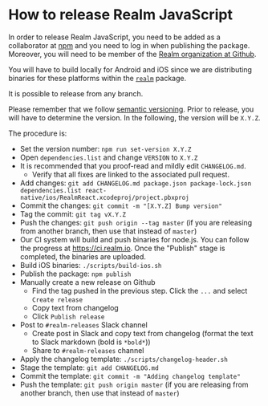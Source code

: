 # How to release Realm JavaScript

In order to release Realm JavaScript, you need to be added as a collaborator at [npm](https://npmjs.com) and you need to log in when publishing the package. Moreover, you will need to be member of the [Realm organization at Github](https://github.com/realm).

You will have to build locally for Android and iOS since we are distributing binaries for these platforms within the [`realm`](https://www.npmjs.com/package/realm) package.

It is possible to release from any branch.

Please remember that we follow [semantic versioning](https://semver.org/). Prior to release, you will have to determine the version. In the following, the version will be `X.Y.Z`.

The procedure is:

- Set the version number: `npm run set-version X.Y.Z`
- Open `dependencies.list` and change `VERSION` to `X.Y.Z`
- It is recommended that you proof-read and mildly edit `CHANGELOG.md`.
  - Verify that all fixes are linked to the associated pull request.
- Add changes: `git add CHANGELOG.md package.json package-lock.json dependencies.list react-native/ios/RealmReact.xcodeproj/project.pbxproj`
- Commit the changes: `git commit -m "[X.Y.Z] Bump version"`
- Tag the commit: `git tag vX.Y.Z`
- Push the changes: `git push origin --tag master` (if you are releasing from another branch, then use that instead of `master`)
- Our CI system will build and push binaries for node.js. You can follow the progress at https://ci.realm.io. Once the "Publish" stage is completed, the binaries are uploaded.
- Build iOS binaries: `./scripts/build-ios.sh`
- Publish the package: `npm publish`
- Manually create a new release on Github
  - Find the tag pushed in the previous step.  Click the `...` and select `Create release`
  - Copy text from changelog
  - Click `Publish release` 
- Post to `#realm-releases` Slack channel
  - Create post in Slack and copy text from changelog (format the text to Slack markdown (bold is `*bold*`))
  - Share to `#realm-releases` channel
- Apply the changelog template: `./scripts/changelog-header.sh`
- Stage the template: `git add CHANGELOG.md`
- Commit the template: `git commit -m "Adding changelog template"`
- Push the template: `git push origin master` (if you are releasing from another branch, then use that instead of `master`)
